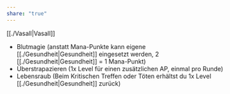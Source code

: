 ```yaml
---
share: "true"
---
```

[[./Vasall|Vasall]]  
  
- Blutmagie (anstatt Mana-Punkte kann eigene [[./Gesundheit|Gesundheit]] eingesetzt werden, 2 [[./Gesundheit|Gesundheit]] = 1 Mana-Punkt)  
- Überstrapazieren (1x Level für einen zusätzlichen AP, einmal pro Runde)  
- Lebensraub (Beim Kritischen Treffen oder Töten erhältst du 1x Level [[./Gesundheit|Gesundheit]] zurück)